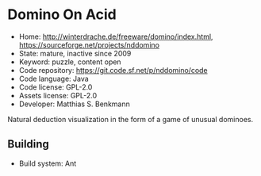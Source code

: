 # Domino On Acid

- Home: http://winterdrache.de/freeware/domino/index.html, https://sourceforge.net/projects/nddomino
- State: mature, inactive since 2009
- Keyword: puzzle, content open
- Code repository: https://git.code.sf.net/p/nddomino/code
- Code language: Java
- Code license: GPL-2.0
- Assets license: GPL-2.0
- Developer: Matthias S. Benkmann

Natural deduction visualization in the form of a game of unusual dominoes.

## Building

- Build system: Ant

